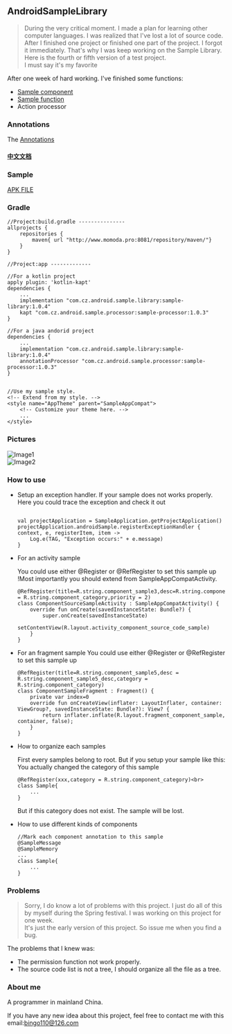 ## AndroidSampleLibrary

> During the very critical moment. I made a plan for learning other computer languages. I was realized that I've lost a lot of source code.<br>
  After I finished one project or finished one part of the project. I forgot it immediately. That's why I was keep working on the Sample Library. Here is the fourth or fifth version of a test project.<br>
  I must say it's my favorite<br>

After one week of hard working. I've finished some functions:
* [Sample component](document/component/sampleCompoent.md)
* [Sample function](document/function/sampleFunction.md)
* Action processor

### Annotations
The [Annotations](document/annotations/sampleAnnotation.md)

#### [中文文档](document/readme-cn.md)


### Sample
[APK FILE](https://github.com/momodae/AndroidSampleLibrary/raw/master/apk/app-debug.apk)


### Gradle

```
//Project:build.gradle ---------------
allprojects {
    repositories {
        maven{ url "http://www.momoda.pro:8081/repository/maven/"}
    }
}

//Project:app -------------

//For a kotlin project
apply plugin: 'kotlin-kapt'
dependencies {
    ...
    implementation "com.cz.android.sample.library:sample-library:1.0.4"
    kapt "com.cz.android.sample.processor:sample-processor:1.0.3"
}

//For a java andorid project
dependencies {
    ...
    implementation "com.cz.android.sample.library:sample-library:1.0.4"
    annotationProcessor "com.cz.android.sample.processor:sample-processor:1.0.3"
}


//Use my sample style.
<!-- Extend from my style. -->
<style name="AppTheme" parent="SampleAppCompat">
    <!-- Customize your theme here. -->
    ...
</style>

```

### Pictures

![Image1](https://github.com/momodae/AndroidSampleLibrary/blob/master/image/image1.gif?raw=true)<br>
![Image2](https://github.com/momodae/AndroidSampleLibrary/blob/master/image/image2.gif?raw=true)<br>

### How to use

* Setup an exception handler. If your sample does not works properly. Here you could trace the exception and check it out

    ```

    val projectApplication = SampleApplication.getProjectApplication()
    projectApplication.androidSample.registerExceptionHandler { context, e, registerItem, item ->
        Log.e(TAG, "Exception occurs:" + e.message)
    }
    ```


* For an activity sample

    You could use either @Register or @RefRegister to set this sample up<br>
    !Most importantly you should extend from SampleAppCompatActivity.

    ```
    @RefRegister(title=R.string.component_sample3,desc=R.string.component_sample3_desc,category = R.string.component_category,priority = 2)
    class ComponentSourceSampleActivity : SampleAppCompatActivity() {
        override fun onCreate(savedInstanceState: Bundle?) {
            super.onCreate(savedInstanceState)
            setContentView(R.layout.activity_component_source_code_sample)
        }
    }
    ```

* For an fragment sample
    You could use either @Register or @RefRegister to set this sample up<br>

    ```
    @RefRegister(title=R.string.component_sample5,desc = R.string.component_sample5_desc,category = R.string.component_category)
    class ComponentSampleFragment : Fragment() {
        private var index=0
        override fun onCreateView(inflater: LayoutInflater, container: ViewGroup?, savedInstanceState: Bundle?): View? {
            return inflater.inflate(R.layout.fragment_component_sample, container, false);
        }
    }
    ```

* How to organize each samples

    First every samples belong to root. But if you setup your sample like this:<br>
    You actually changed the category of this sample<br>
    ```
    @RefRegister(xxx,category = R.string.component_category)<br>
    class Sample{
        ...
    }
    ```

    But if this category does not exist. The sample will be lost.

* How to use different kinds of components

    ```
    //Mark each component annotation to this sample
    @SampleMessage
    @SampleMemory
    ...
    class Sample{
        ...
    }
    ```


### Problems

> Sorry, I do know a lot of problems with this project. I just do all of this by myself during the Spring festival. I was working on this project for one week.<br>
It's just the early version of this project. So issue me when you find a bug.

The problems that I knew was:

* The permission function not work properly.
* The source code list is not a tree, I should organize all the file as a tree.


### About me

A programmer in mainland China.

If you have any new idea about this project, feel free to contact me with this email:bingo110@126.com


